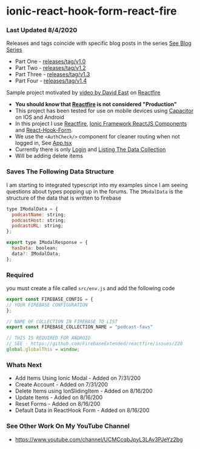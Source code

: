# ionic-react-hook-form-react-fire
### Last Updated 8/4/2020

Releases and tags coincide with specific blog posts in the series [See Blog Series](https://dev.to/aaronksaunders/using-reactfire-with-ionic-framework-capacitor-35g6)
- Part One - [releases/tag/v1.0](https://github.com/aaronksaunders/ionic-react-hook-form-react-fire/releases/tag/v1.0)
- Part Two - [releases/tag/v1.2](https://github.com/aaronksaunders/ionic-react-hook-form-react-fire/releases/tag/v1.2)
- Part Three - [releases/tag/v1.3](https://github.com/aaronksaunders/ionic-react-hook-form-react-fire/releases/tag/v1.3)
- Part Four - [releases/tag/v1.4](https://github.com/aaronksaunders/ionic-react-hook-form-react-fire/releases/tag/v1.4)

Sample project motivated by [video by David East](https://www.youtube.com/watch?v=cyQW2leJBnI) on [Reactfire](https://github.com/FirebaseExtended/reactfire)

- **You should know that [Reactfire](https://github.com/FirebaseExtended/reactfire) is not considered "Production"**
- This project has been tested for use on mobile devices using [Capacitor](https://capacitorjs.com/) on IOS and Android
- In this project I use [Reactfire](https://github.com/FirebaseExtended/reactfire), [Ionic Framework ReactJS Components](https://ionicframework.com/react) and [React-Hook-Form](https://react-hook-form.com/).
- We use the `<AuthCheck/>` component for cleaner routing when not logged in, See [App.tsx](https://github.com/aaronksaunders/ionic-react-hook-form-react-fire/blob/master/src/App.tsx)
- Currently there is only [Login](https://github.com/aaronksaunders/ionic-react-hook-form-react-fire/blob/master/src/pages/Login.tsx) and [Listing The Data Collection](https://github.com/aaronksaunders/ionic-react-hook-form-react-fire/blob/master/src/pages/Home.tsx)
- Will be adding delete items

### Saves The Following Data Structure
I am starting to integrated typescript into my examples since I am seeing questions about types popping up in the forums. The `IModalData` is the structure of the data that is written to firebase
```javascript
type IModalData = {
  podcastName: string;
  podcastHost: string;
  podcastURL: string;
};

export type IModalResponse = {
  hasData: boolean;
  data?: IModalData;
};

```

### Required
you must create a file called `src/env.js` and add the following code
```javascript
export const FIREBASE_CONFIG = {
// YOUR FIREBASE CONFIGURATION
};

// NAME OF COLLECTION IN FIREBASE TO LIST
export const FIREBASE_COLLECTION_NAME = "podcast-favs"

// THIS IS REQUIRED FOR ANDROID
// SEE - https://github.com/FirebaseExtended/reactfire/issues/228
global.globalThis = window;
```

### Whats Next
- Add Items Using Ionic Modal        - Added on 7/31/200
- Create Account                     - Added on 7/31/200
- Delete Items using IonSlidingItem  - Added on 8/16/200
- Update Items                       - Added on 8/16/200
- Reset Forms                        - Added on 8/16/200
- Default Data in ReactHook Form     - Added on 8/16/200



### See Other Work On My YouTube Channel
- https://www.youtube.com/channel/UCMCcqbJpyL3LAv3PJeYz2bg

